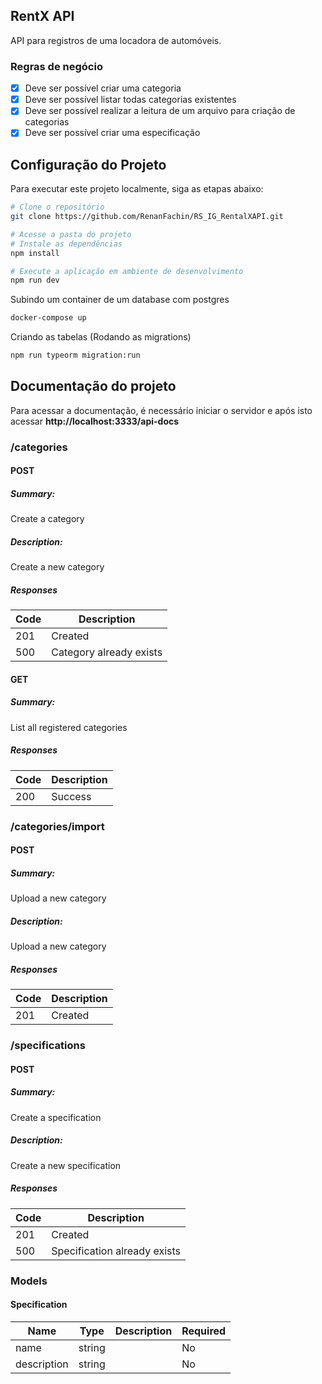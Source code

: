 ## RentX API
API para registros de uma locadora de automóveis.


### Regras de negócio
- [x] Deve ser possível criar uma categoria
- [x] Deve ser possível listar todas categorias existentes
- [x] Deve ser possível realizar a leitura de um arquivo para criação de categorias
- [x] Deve ser possível criar uma especificação

## Configuração do Projeto

Para executar este projeto localmente, siga as etapas abaixo:

```bash
# Clone o repositório
git clone https://github.com/RenanFachin/RS_IG_RentalXAPI.git

# Acesse a pasta do projeto
# Instale as dependências
npm install

# Execute a aplicação em ambiente de desenvolvimento
npm run dev
```

Subindo um container de um database com postgres
```bash
docker-compose up
```

Criando as tabelas (Rodando as migrations)
```bash
npm run typeorm migration:run
```

## Documentação do projeto

Para acessar a documentação, é necessário iniciar o servidor e após isto acessar **http://localhost:3333/api-docs**

### /categories

#### POST
##### Summary:

Create a category

##### Description:

Create a new category

##### Responses

| Code | Description |
| ---- | ----------- |
| 201 | Created |
| 500 | Category already exists |

#### GET
##### Summary:

List all registered categories

##### Responses

| Code | Description |
| ---- | ----------- |
| 200 | Success |

### /categories/import

#### POST
##### Summary:

Upload a new category

##### Description:

Upload a new category

##### Responses

| Code | Description |
| ---- | ----------- |
| 201 | Created |

### /specifications

#### POST
##### Summary:

Create a specification

##### Description:

Create a new specification

##### Responses

| Code | Description |
| ---- | ----------- |
| 201 | Created |
| 500 | Specification already exists |

### Models


#### Specification

| Name | Type | Description | Required |
| ---- | ---- | ----------- | -------- |
| name | string |  | No |
| description | string |  | No |


<!-- Libs utilizadas -->
<!-- https://www.npmjs.com/package/tsx -->
<!-- https://www.npmjs.com/package/uuid -->
<!-- https://www.npmjs.com/package/typescript -->
<!-- https://www.npmjs.com/package/multer --> 
<!-- https://www.npmjs.com/package/csv-parse -->
<!-- https://www.npmjs.com/package/swagger-ui-express -->
<!-- https://typeorm.io/ -->
<!-- https://www.npmjs.com/package/tsyringe -->
<!-- https://www.npmjs.com/package/bcrypt -->
<!-- https://www.npmjs.com/package/jsonwebtoken -->